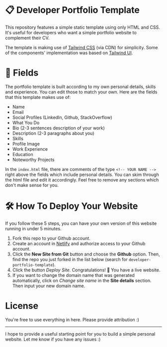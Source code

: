 # 📋 Developer Portfolio Template
This repository features a simple static template using only HTML and CSS. It's useful for developers who want a simple portfolio website to complement their CV.

The template is making use of [Tailwind CSS](https://tailwindcss.com/) (via CDN) for simplicity. Some of the components' implementation was based on [Tailwind UI](https://tailwindui.com/).

# 📄 Fields
The portfolio template is built according to my own personal details, skills and experience. You can edit those to match your own. Here are the fields that this template makes use of:
- Name
- Email
- Social Profiles (LinkedIn, Github, StackOverflow)
- What You Do
- Bio (2-3 sentences description of your work)
- Description (2-3 paragraphs about you)
- Skills
- Profile Image
- Work Experience
- Education
- Noteworthy Projects

In the `index.html` file, there are comments of the type `<!-- YOUR NAME -->` right above the fields which include personal details. You can skim through the html file and edit it accordingly. Feel free to remove any sections which don't make sense for you. 

# 🛠️ How To Deploy Your Website
If you follow these 5 steps, you can have your own version of this website running in under 5 minutes.
1. Fork this repo to your Github account.
2. Create an account in [Netlify](https://www.netlify.com/) and authorize access to your Github account.
3. Click the **New Site from Git** button and choose the **Github** option. Then, find the repo you just forked in the list below (search for `developer-portfolio-template`). 
4. Click the button *Deploy Site*. Congratulations! 🎉 You have a live website.
5. If you want to change the domain name that was generated automatically, click on *Change site name* in the **Site details** section. Then input your new domain name.

# License
You're free to use everything in here. Please provide attribution :) 

______

I hope to provide a useful starting point for you to build a simple personal website. Let me know if you have any issues :) 

